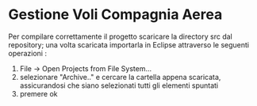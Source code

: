 # Gestione Voli Compagnia Aerea

Per compilare correttamente il progetto scaricare la directory src dal repository; una volta scaricata importarla in Eclipse attraverso le seguenti operazioni : 
  1) File -> Open Projects from File System...
  2) selezionare "Archive.." e cercare la cartella appena scaricata, assicurandosi che siano selezionati tutti gli elementi spuntati
  3) premere ok

